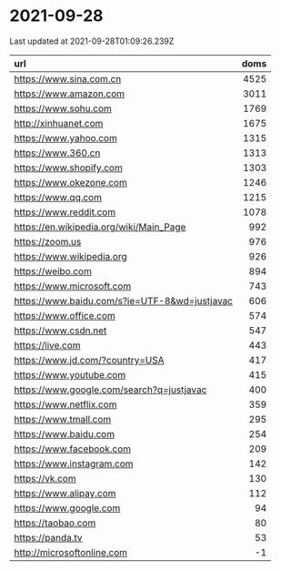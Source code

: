 # 2021-09-28

<!-- BEGIN -->
Last updated at 2021-09-28T01:09:26.239Z

url | doms
:- | -:
https://www.sina.com.cn | 4525
https://www.amazon.com | 3011
https://www.sohu.com | 1769
http://xinhuanet.com | 1675
https://www.yahoo.com | 1315
https://www.360.cn | 1313
https://www.shopify.com | 1303
https://www.okezone.com | 1246
https://www.qq.com | 1215
https://www.reddit.com | 1078
https://en.wikipedia.org/wiki/Main_Page | 992
https://zoom.us | 976
https://www.wikipedia.org | 926
https://weibo.com | 894
https://www.microsoft.com | 743
https://www.baidu.com/s?ie=UTF-8&wd=justjavac | 606
https://www.office.com | 574
https://www.csdn.net | 547
https://live.com | 443
https://www.jd.com/?country=USA | 417
https://www.youtube.com | 415
https://www.google.com/search?q=justjavac | 400
https://www.netflix.com | 359
https://www.tmall.com | 295
https://www.baidu.com | 254
https://www.facebook.com | 209
https://www.instagram.com | 142
https://vk.com | 130
https://www.alipay.com | 112
https://www.google.com | 94
https://taobao.com | 80
https://panda.tv | 53
http://microsoftonline.com | -1
<!-- END -->
